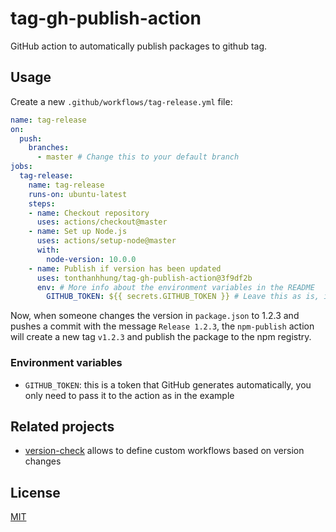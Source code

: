 # tag-gh-publish-action

GitHub action to automatically publish packages to github tag.

## Usage

Create a new `.github/workflows/tag-release.yml` file:

```yaml
name: tag-release
on:
  push:
    branches:
      - master # Change this to your default branch
jobs:
  tag-release:
    name: tag-release
    runs-on: ubuntu-latest
    steps:
    - name: Checkout repository
      uses: actions/checkout@master
    - name: Set up Node.js
      uses: actions/setup-node@master
      with:
        node-version: 10.0.0
    - name: Publish if version has been updated
      uses: tonthanhhung/tag-gh-publish-action@3f9df2b
      env: # More info about the environment variables in the README
        GITHUB_TOKEN: ${{ secrets.GITHUB_TOKEN }} # Leave this as is, it's automatically generated        
```

Now, when someone changes the version in `package.json` to 1.2.3 and pushes a commit with the message `Release 1.2.3`, the `npm-publish` action will create a new tag `v1.2.3` and publish the package to the npm registry.

### Environment variables

- `GITHUB_TOKEN`: this is a token that GitHub generates automatically, you only need to pass it to the action as in the example

## Related projects

- [version-check](https://github.com/EndBug/version-check) allows to define custom workflows based on version changes

## License

[MIT](LICENSE)
